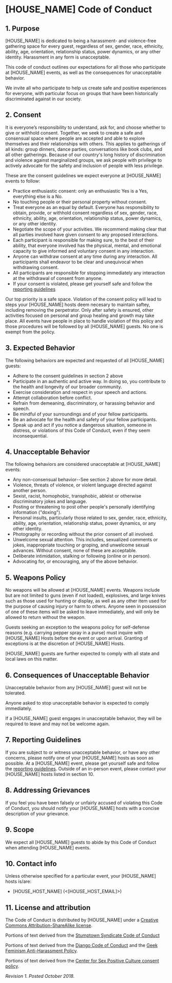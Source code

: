 # [HOUSE_NAME] Code of Conduct

## 1. Purpose

[HOUSE_NAME] is dedicated to being a harassment- and violence-free gathering space for every guest, regardless of sex, gender, race, ethnicity, ability, age, orientation, relationship status, power dynamics, or any other identity. Harassment in any form is unacceptable.

This code of conduct outlines our expectations for all those who participate at [HOUSE_NAME] events, as well as the consequences for unacceptable behavior.

We invite all who participate to help us create safe and positive experiences for everyone, with particular focus on groups that have been historically discriminated against in our society.

## 2. Consent

It is everyone’s responsibility to understand, ask for, and choose whether to give or withhold consent. Together, we seek to create a safe and consensual space where people are accepted and able to explore themselves and their relationships with others. This applies to gatherings of all kinds: group dinners, dance parties, conversations like book clubs, and all other gatherings. Because of our country's long history of discrimination and violence against marginalized groups, we ask people with privilege to actively advocate for the safety and inclusion of people with less privilege.

These are the consent guidelines we expect everyone at [HOUSE_NAME] events to follow:

  * Practice enthusiastic consent: only an enthusiastic Yes is a Yes, everything else is a No.
  * No touching people or their personal property without consent.
  * Treat everyone as an equal by default. Everyone has responsibility to obtain, provide, or withhold consent regardless of sex, gender, race, ethnicity, ability, age, orientation, relationship status, power dynamics, or any other identity.
  * Negotiate the scope of your activities. We recommend making clear that all parties involved have given consent to any proposed interactions.
  * Each participant is responsible for making sure, to the best of their ability, that everyone involved has the physical, mental, and emotional capacity to give informed and voluntary consent in any interaction.
  * Anyone can withdraw consent at any time during any interaction. All participants shall endeavor to be clear and unequivocal when withdrawing consent.
  * All participants are responsible for stopping immediately any interaction at the withdrawal of consent from anyone.
  * If your consent is violated, please get yourself safe and follow the [reporting guidelines]([REPORTING_GUILDELINES_URL])
  
  Our top priority is a safe space. Violation of the consent policy will lead to steps your [HOUSE_NAME] hosts deem necesary to maintain saftey, including removing the perpetrator. Only after safety is ensured, other activities focused on personal and group healing and growth may take place. All events have people in place to handle violation of this policy and those procedures will be followed by all [HOUSE_NAME] guests. No one is exempt from the policy.

## 3. Expected Behavior

The following behaviors are expected and requested of all [HOUSE_NAME] guests:

  * Adhere to the consent guidelines in section 2 above
  * Participate in an authentic and active way. In doing so, you contribute to the health and longevity of our broader community.
  * Exercise consideration and respect in your speech and actions.
  * Attempt collaboration before conflict.
  * Refrain from demeaning, discriminatory, or harassing behavior and speech.
  * Be mindful of your surroundings and of your fellow participants.
  * Be an advocate for the health and safety of your fellow participants.
  * Speak up and act if you notice a dangerous situation, someone in distress, or violations of this Code of Conduct, even if they seem inconsequential.

## 4. Unacceptable Behavior

The following behaviors are considered unacceptable at [HOUSE_NAME] events:

  * Any non-consensual behavior--See section 2 above for more detail.
  * Violence, threats of violence, or violent language directed against another person.
  * Sexist, racist, homophobic, transphobic, ableist or otherwise discriminatory jokes and language.
  * Posting or threatening to post other people's personally identifying information ("doxing").
  * Personal insults, particularly those related to sex, gender, race, ethnicity, ability, age, orientation, relationship status, power dynamics, or any other identity.
  * Photography or recording without the prior consent of all involved.
  * Unwelcome sexual attention. This includes, sexualized comments or jokes, inappropriate touching or groping, and unwelcome sexual advances. Without consent, none of these are acceptable.
  * Deliberate intimidation, stalking or following (online or in person).
  * Advocating for, or encouraging, any of the above behavior.

## 5. Weapons Policy

No weapons will be allowed at [HOUSE_NAME] events. Weapons include but are not limited to guns (even if not loaded), explosives, and large knives such as those used for hunting or display, as well as any other item used for the purpose of causing injury or harm to others. Anyone seen in possession of one of these items will be asked to leave immediately, and will only be allowed to return without the weapon.

Guests seeking an exception to the weapons policy for self-defense reasons (e.g. carrying pepper spray in a purse) must inquire with [HOUSE_NAME] Hosts before the event or upon arrival. Granting of exceptions is at the discretion of [HOUSE_NAME] Hosts.

[HOUSE_NAME] guests are further expected to comply with all state and local laws on this matter.

## 6. Consequences of Unacceptable Behavior

Unacceptable behavior from any [HOUSE_NAME] guest will not be tolerated.

Anyone asked to stop unacceptable behavior is expected to comply immediately.

If a [HOUSE_NAME] guest engages in unacceptable behavior, they will be required to leave and may not be welcome again.

## 7. Reporting Guidelines

If you are subject to or witness unacceptable behavior, or have any other concerns, please notify one of your [HOUSE_NAME] hosts as soon as possible. At a [HOUSE_NAME] event, please get yourself safe and follow the [reporting guidelines]([REPORTING_GUILDELINES_URL]). Outside of an in-person event, please contact your [HOUSE_NAME] hosts listed in section 10.

## 8. Addressing Grievances

If you feel you have been falsely or unfairly accused of violating this Code of Conduct, you should notify your [HOUSE_NAME] hosts with a concise description of your grievance.

## 9. Scope

We expect all [HOUSE_NAME] guests to abide by this Code of Conduct when attending [HOUSE_NAME] events.

## 10. Contact info

Unless otherwise specified for a particular event, your [HOUSE_NAME] hosts is/are:
* [HOUSE_HOST_NAME] (<[HOUSE_HOST_EMAIL]>) 

## 11. License and attribution

The Code of Conduct is distributed by [HOUSE_NAME] under a [Creative Commons Attribution-ShareAlike license](http://creativecommons.org/licenses/by-sa/3.0/). 

Portions of text derived from the [Stumptown Syndicate Code of Conduct](https://github.com/stumpsyn/policies)

Portions of text derived from the [Django Code of Conduct](https://www.djangoproject.com/conduct/) and the [Geek Feminism Anti-Harassment Policy](http://geekfeminism.wikia.com/wiki/Conference_anti-harassment/Policy).

Portions of text derived from the [Center for Sex Positive Culture consent policy](https://thefspc.org/consent-policy/).

_Revision 1. Posted October 2018._